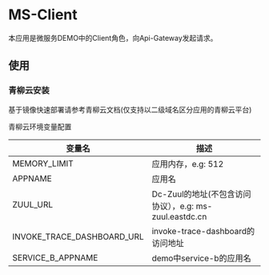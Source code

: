 # MS-Client #

本应用是微服务DEMO中的Client角色，向Api-Gateway发起请求。

## 使用

### 青柳云安装
基于镜像快速部署请参考青柳云文档(仅支持以二级域名区分应用的青柳云平台)

青柳云环境变量配置

| 变量名 | 描述 |
| ---- | ----|
| MEMORY_LIMIT | 应用内存，e.g: 512 |
| APPNAME | 应用名 |
| ZUUL_URL | Dc-Zuul的地址(不包含访问协议），e.g: ms-zuul.eastdc.cn |
| INVOKE_TRACE_DASHBOARD_URL | invoke-trace-dashboard的访问地址 |
| SERVICE_B_APPNAME | demo中service-b的应用名 |
